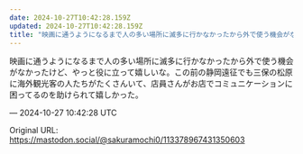 ```yaml
---
date: 2024-10-27T10:42:28.159Z
updated: 2024-10-27T10:42:28.159Z
title: "映画に通うようになるまで人の多い場所に滅多に行かなかったから外で使う機会がなかっ[...]"
---
```


<p>映画に通うようになるまで人の多い場所に滅多に行かなかったから外で使う機会がなかったけど、やっと役に立って嬉しいな。この前の静岡遠征でも三保の松原に海外観光客の人たちがたくさんいて、店員さんがお店でコミュニケーションに困ってるのを助けられて嬉しかった。</p>

&mdash; 2024-10-27 10:42:28 UTC

Original URL: https://mastodon.social/@sakuramochi0/113378967431350603
